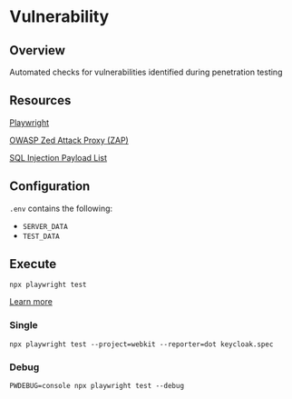# Vulnerability


## Overview

Automated checks for vulnerabilities identified during penetration testing

## Resources

[Playwright](https://playwright.dev/)

[OWASP Zed Attack Proxy (ZAP)](https://www.zaproxy.org/)

[SQL Injection Payload List](https://github.com/payloadbox/sql-injection-payload-list)

## Configuration

`.env` contains the following:
- `SERVER_DATA`
- `TEST_DATA`

## Execute

`npx playwright test`

[Learn more](https://playwright.dev/docs/intro#command-line)

### Single

`npx playwright test --project=webkit --reporter=dot keycloak.spec`

### Debug

`PWDEBUG=console npx playwright test --debug`
